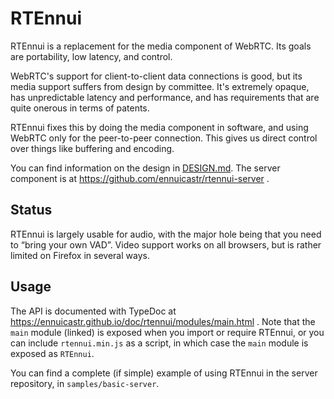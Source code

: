 # RTEnnui

RTEnnui is a replacement for the media component of WebRTC. Its goals are
portability, low latency, and control.

WebRTC's support for client-to-client data connections is good, but its media
support suffers from design by committee. It's extremely opaque, has
unpredictable latency and performance, and has requirements that are quite
onerous in terms of patents.

RTEnnui fixes this by doing the media component in software, and using WebRTC
only for the peer-to-peer connection. This gives us direct control over things
like buffering and encoding.

You can find information on the design in [DESIGN.md](DESIGN.md). The server
component is at https://github.com/ennuicastr/rtennui-server .


## Status

RTEnnui is largely usable for audio, with the major hole being that you need to
“bring your own VAD”. Video support works on all browsers, but is rather limited
on Firefox in several ways.


## Usage

The API is documented with TypeDoc at
https://ennuicastr.github.io/doc/rtennui/modules/main.html . Note that the
`main` module (linked) is exposed when you import or require RTEnnui, or you
can include `rtennui.min.js` as a script, in which case the `main` module is
exposed as `RTEnnui`.

You can find a complete (if simple) example of using RTEnnui in the server
repository, in `samples/basic-server`.
